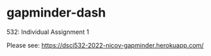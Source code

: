 # gapminder-dash

532: Individual Assignment 1

Please see: <https://dsci532-2022-nicov-gapminder.herokuapp.com/>
